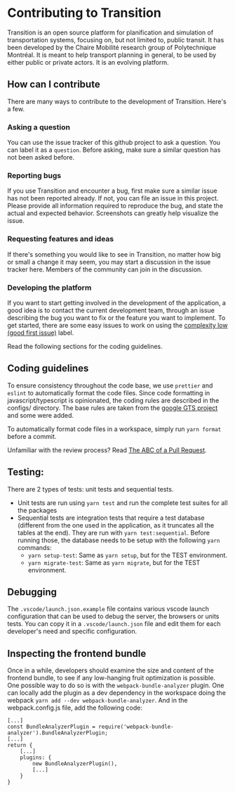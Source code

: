 # Contributing to Transition

Transition is an open source platform for planification and simulation of transportation systems, focusing on, but not limited to, public transit. It has been developed by the Chaire Mobilité research group of Polytechnique Montréal. It is meant to help transport planning in general, to be used by either public or private actors. It is an evolving platform.

## How can I contribute

There are many ways to contribute to the development of Transition. Here's a few.

### Asking a question

You can use the issue tracker of this github project to ask a question. You can label it as a `question`. Before asking, make sure a similar question has not been asked before.

### Reporting bugs

If you use Transition and encounter a bug, first make sure a similar issue has not been reported already. If not, you can file an issue in this project. Please provide all information required to reproduce the bug, and state the actual and expected behavior. Screenshots can greatly help visualize the issue.

### Requesting features and ideas

If there's something you would like to see in Transition, no matter how big or small a change it may seem, you may start a discussion in the issue tracker here. Members of the community can join in the discussion.

### Developing the platform

If you want to start getting involved in the development of the application, a good idea is to contact the current development team, through an issue describing the bug you want to fix or the feature you want to implement. To get started, there are some easy issues to work on using the [complexity low (good first issue)](https://github.com/chairemobilite/transition/labels/complexity%20low%20%28good%20first%20issue%29) label.

Read the following sections for the coding guidelines.

## Coding guidelines

To ensure consistency throughout the code base, we use `prettier` and `eslint` to automatically format the code files. Since code formatting in javascript/typescript is opinionated, the coding rules are described in the configs/ directory. The base rules are taken from the [google GTS project](https://github.com/google/gts) and some were added.

To automatically format code files in a workspace, simply run `yarn format` before a commit.

Unfamiliar with the review process? Read [The ABC of a Pull Request](docs/ABC_of_pull_requests.md).

## Testing:

There are 2 types of tests: unit tests and sequential tests.

* Unit tests are run using `yarn test` and run the complete test suites for all the packages
* Sequential tests are integration tests that require a test database (different from the one used in the application, as it truncates all the tables at the end). They are run with `yarn test:sequential`. Before running those, the database needs to be setup with the following `yarn` commands:
  * `yarn setup-test`: Same as `yarn setup`, but for the TEST environment.
  * `yarn migrate-test`: Same as `yarn migrate`, but for the TEST environment.

## Debugging

The `.vscode/launch.json.example` file contains various vscode launch configuration that can be used to debug the server, the browsers or units tests. You can copy it in a `.vscode/launch.json` file and edit them for each developer's need and specific configuration.

## Inspecting the frontend bundle

Once in a while, developers should examine the size and content of the frontend bundle, to see if any low-hanging fruit optimization is possible. One possible way to do so is with the `webpack-bundle-analyzer` plugin. One can locally add the plugin as a dev dependency in the workspace doing the webpack `yarn add --dev webpack-bundle-analyzer`. And in the webpack.config.js file, add the following code:

```
[...]
const BundleAnalyzerPlugin = require('webpack-bundle-analyzer').BundleAnalyzerPlugin;
[...]
return {
    [...]
    plugins: {
        new BundleAnalyzerPlugin(),
        [...]
    }
}
```